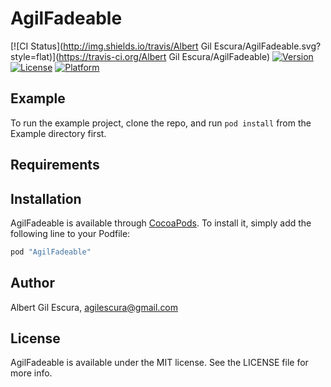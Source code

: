 # AgilFadeable

[![CI Status](http://img.shields.io/travis/Albert Gil Escura/AgilFadeable.svg?style=flat)](https://travis-ci.org/Albert Gil Escura/AgilFadeable)
[![Version](https://img.shields.io/cocoapods/v/AgilFadeable.svg?style=flat)](http://cocoapods.org/pods/AgilFadeable)
[![License](https://img.shields.io/cocoapods/l/AgilFadeable.svg?style=flat)](http://cocoapods.org/pods/AgilFadeable)
[![Platform](https://img.shields.io/cocoapods/p/AgilFadeable.svg?style=flat)](http://cocoapods.org/pods/AgilFadeable)

## Example

To run the example project, clone the repo, and run `pod install` from the Example directory first.

## Requirements

## Installation

AgilFadeable is available through [CocoaPods](http://cocoapods.org). To install
it, simply add the following line to your Podfile:

```ruby
pod "AgilFadeable"
```

## Author

Albert Gil Escura, agilescura@gmail.com

## License

AgilFadeable is available under the MIT license. See the LICENSE file for more info.
